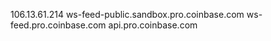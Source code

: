 106.13.61.214 ws-feed-public.sandbox.pro.coinbase.com ws-feed.pro.coinbase.com api.pro.coinbase.com

